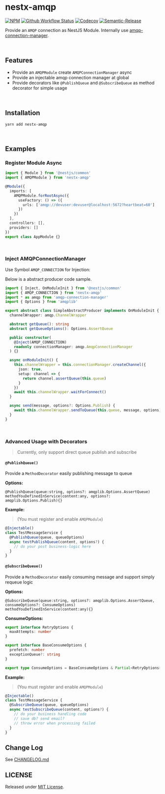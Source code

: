 # nestx-amqp

[![NPM](https://img.shields.io/npm/v/nestx-amqp.svg)](https://www.npmjs.com/package/nestx-amqp)
[![Github Workflow Status](https://github.com/nest-x/nestx-amqp/workflows/ci/badge.svg)](https://github.com/nest-x/nestx-amqp)
[![Codecov](https://codecov.io/gh/nest-x/nestx-amqp/branch/master/graph/badge.svg)](https://codecov.io/gh/nest-x/nestx-amqp)
[![Semantic-Release](https://img.shields.io/badge/%20%20%F0%9F%93%A6%F0%9F%9A%80-semantic--release-e10079.svg)](https://github.com/semantic-release/semantic-release)

Provide an `AMQP` connection as NestJS Module. Internally use [amqp-connection-manager](https://www.npmjs.com/package/amqp-connection-manager).

<br/>

## Features

- Provide an `AMQPModule` create `AMQPConnectionManager` async
- Provide an injectable amqp connection manager at global
- Provide decorators like `@PublishQueue` and `@SubscribeQueue` as method decorator for simple usage

<br/>

## Installation

```shell
yarn add nestx-amqp
```

<br/>

## Examples

### Register Module Async

```typescript
import { Module } from '@nestjs/common'
import { AMQPModule } from 'nestx-amqp'

@Module({
  imports: [
    AMQPModule.forRootAsync({
      useFactory: () => ({
        urls: ['amqp://devuser:devuser@localhost:5672?heartbeat=60']
      })
    })
  ],
  controllers: [],
  providers: []
})
export class AppModule {}
```

<br/>

### Inject AMQPConnectionManager

Use Symbol `AMQP_CONNECTION` for Injection:

Below is a abstract producer code sample.

```typescript
import { Inject, OnModuleInit } from '@nestjs/common'
import { AMQP_CONNECTION } from 'nestx-amqp'
import * as amqp from 'amqp-connection-manager'
import { Options } from 'amqplib'

export abstract class SimpleAbstractProducer implements OnModuleInit {
  channelWrapper: amqp.ChannelWrapper

  abstract getQueue(): string
  abstract getQueueOptions(): Options.AssertQueue

  public constructor(
    @Inject(AMQP_CONNECTION)
    readonly connectionManager: amqp.AmqpConnectionManager
  ) {}

  async onModuleInit() {
    this.channelWrapper = this.connectionManager.createChannel({
      json: true,
      setup: channel => {
        return channel.assertQueue(this.queue)
      }
    })
    await this.channelWrapper.waitForConnect()
  }

  async send(message, options?: Options.Publish) {
    await this.channelWrapper.sendToQueue(this.queue, message, options)
  }
}
```

<br/>

### Advanced Usage with Decorators

> Currently, only support direct queue publish and subscribe

#### `@PublishQueue()`

Provide a `MethodDecorator` easily publishing message to queue

**Options:**

```
@PublishQueue(queue:string, options?: amqplib.Options.AssertQueue)
methodYouDefinedInService(content:any, options?: amqplib.Options.Publish){}
```

**Example:**

> (You must register and enable `AMQPModule`)

```typescript
@Injectable()
class TestMessageService {
  @PublishQueue(queue, queueOptions)
  async testPublishQueue(content, options?) {
    // do your post business-logic here
  }
}
```

#### `@SubscribeQueue()`

Provide a `MethodDecorator` easily consuming message and support simply requeue logic

**Options:**

```
@SubscribeQueue(queue:string, options?: amqplib.Options.AssertQueue, consumeOptions?: ConsumeOptions)
methodYouDefinedInService(content:any){}
```

**ConsumeOptions:**

```typescript
export interface RetryOptions {
  maxAttempts: number
}

export interface BaseConsumeOptions {
  prefetch: number
  exceptionQueue?: string
}

export type ConsumeOptions = BaseConsumeOptions & Partial<RetryOptions>
```

**Example:**

> (You must register and enable `AMQPModule`)

```typescript
@Injectable()
class TestMessageService {
  @SubscribeQueue(queue, queueOptions)
  async testSubscribeQueue(content, options?) {
    // do your business handling code
    // save db? send email?
    // throw error when processing failed
  }
}
```

## Change Log

See [CHANGELOG.md](./CHANGELOG.md)


## LICENSE

Released under [MIT License](./LICENSE).
